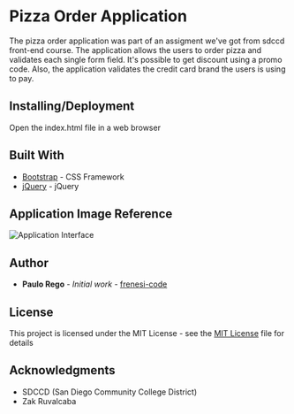 # Pizza Order Application

The pizza order application was part of an assigment we've got from sdccd front-end course. The application allows the users to order pizza and validates each single form field. It's possible to get discount using a promo code. Also, the application validates the credit card brand the users is using to pay.

## Installing/Deployment

Open the index.html file in a web browser

## Built With

- [Bootstrap](https://getbootstrap.com/) - CSS Framework 
- [jQuery](https://jquery.com/) - jQuery

## Application Image Reference

![Application Interface](https://uc4e3710f44dc1d1de53c3c8e437.previews.dropboxusercontent.com/p/thumb/AAzqYARDbHFxd53rARFwlwyQs0z8QE9WjIhqEwVGbvLtuMPMl6dlxIe72W9tWhXaV4q5IMGJAINJogYoUZSTRn97d2chKHeG0ogyv3t0pAz5NfkboYsusJrrnTIbSVo_Psp_wVzZBiVbJ1tSTz8b6HnP0zu_5RMf7BubMxr6njWVPxpXaFx2aiadLg82gbF-3WpAenJo60pKiVihvnudQymov-072YMe1O8kFLhh-RpKm5nomNDbtHN9ap1yShIhDXsEK-TulsfpUWItztG_FD4n0yg2dCafy8lxzFULwUOz7MDm8TmyCFsv3Z8tGgdFd2gBf8WA4ooBscqd9e1leq3PYrrpJTpW917BuiXhihUQiuF69F3U1hMhFpX3Q5fvpoELnDjbOKvlYmmHVxwZMBLv/p.png?fv_content=true&size_mode=5)

## Author

- **Paulo Rego** - _Initial work_ - [frenesi-code](https://github.com/frenesi-code/644-Final-Assignment)

## License

This project is licensed under the MIT License - see the [MIT License](https://simple.wikipedia.org/wiki/MIT_License) file for details

## Acknowledgments

- SDCCD (San Diego Community College District)
- Zak Ruvalcaba
